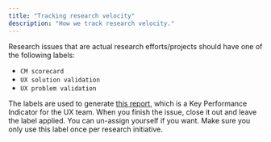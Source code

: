 ```yaml
---
title: "Tracking research velocity"
description: "How we track research velocity."
---
```


Research issues that are actual research efforts/projects should have one of the following labels:

- `CM scorecard`
- `UX solution validation`
- `UX problem validation`

The labels are used to generate [this report](https://app.periscopedata.com/app/example_company/462325/UX-KPIs?widget=7004937), which is a Key Performance Indicator for the UX team. When you finish the issue, close it out and leave the label applied. You can un-assign yourself if you want. Make sure you only use this label once per research initiative.
